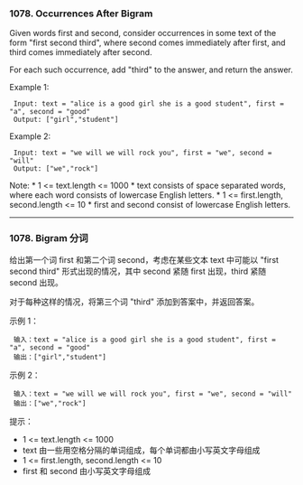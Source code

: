 ### 1078. Occurrences After Bigram
Given words first and second, consider occurrences in some text of the form "first second third", where second comes immediately after first, and third comes immediately after second.

For each such occurrence, add "third" to the answer, and return the answer.



 Example 1:

	 Input: text = "alice is a good girl she is a good student", first = "a", second = "good"
	 Output: ["girl","student"]

 Example 2:

	 Input: text = "we will we will rock you", first = "we", second = "will"
	 Output: ["we","rock"]



  Note:
	* 1 <= text.length <= 1000
	* text consists of space separated words, where each word consists of lowercase English letters.
	* 1 <= first.length, second.length <= 10
	* first and second consist of lowercase English letters.

--------------------

### 1078. Bigram 分词
给出第一个词 first 和第二个词 second，考虑在某些文本 text 中可能以 "first second third" 形式出现的情况，其中 second 紧随 first 出现，third 紧随 second 出现。

对于每种这样的情况，将第三个词 "third" 添加到答案中，并返回答案。



 示例 1：

	 输入：text = "alice is a good girl she is a good student", first = "a", second = "good"
	 输出：["girl","student"]

 示例 2：

	 输入：text = "we will we will rock you", first = "we", second = "will"
	 输出：["we","rock"]



提示：
* 1 <= text.length <= 1000
* text 由一些用空格分隔的单词组成，每个单词都由小写英文字母组成
* 1 <= first.length, second.length <= 10
* first 和 second 由小写英文字母组成

